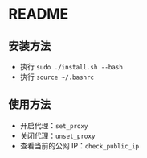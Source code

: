 # README

## 安装方法
- 执行 `sudo ./install.sh --bash`
- 执行 `source ~/.bashrc`

## 使用方法
- 开启代理：`set_proxy`
- 关闭代理：`unset_proxy`
- 查看当前的公网 IP：`check_public_ip`
